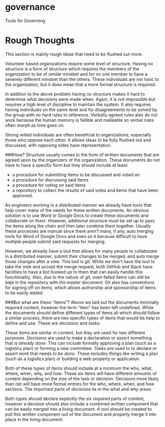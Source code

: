 # governance
Tools for Governing

Rough Thoughts
==============
This section is mainly rough ideas that need to be flushed out more.

Volunteer based organizations require some level of structure. Having no
structure is a form of structure which requires the members of the organization
to be of similar mindset and for no one member to have a severely different
mindset than the others. These individuals are not toxic to the organization,
but it does mean that a more formal structure is required.

In addition to the above problem having no structure makes it hard to determine
what decisions were made when. Again, it is not impossible but requires a high
level of discipline to maintain the system. It also requires having individuals
on the same level and for disagreements to be solved by the group with no hard
rules to reference. Verbally agreed rules also do not work because the human
memory is fallible and malleable so verbal rules often morph as time goes on.

Strong willed individuals are often beneficial to organizations, especially
those who oppose each other. It allows ideas to be fully flushed out and
discussed, with opposing sides have representation.

###How?
Structure usually comes in the form of written documents that are agreed upon by
the organizers of the organization. These documents do not have to have a
specific form but they should include at least:

- a procedure for submitting items to be discussed and voted on
- a procedure for discussing said items
- a procedure for voting on said items
- a repository to collect the results of said votes and items that have been
  approved.

As engineers working in a distributed manner we already have tools that help
cover many of the needs for these written documents. An obvious solution is to
use Word or Google Docs to create these documents and collaborate on them.
However, additional structure must be set up to pass the items along the chain
and then later combine them together. Usually these processes are manual since
there aren't many, if any, auto merging tools for Word of Google Docs and even
so it because difficult to have multiple people submit said requests for
merging.

However, we already have a tool that allows for many people to collaborate in a
distributed manner, submit their changes to be merged, and auto merge those
changes after a vote. This tool is git. While we don't have the tool to take the
vote and accept the merge request, both GitHub and Slack have facilities to have
a bot hooked up to them that can easily handle this functionality. Also, due to
the nature of git, even failed items can still be kept in the repository with
the master document. Git also has conventions for signing off on items, which
allows authorship and sponsorship of items to be easily added.

###But what are these "items"?
Above we laid out the documents minimally required content, however the term
"item" has been left undefined. While the documents should define different
types of items all which should follow a similar process, there are two specific
types of items that would be help to define and use. These are _decisions_ and
_tasks_.

These items are similar in content, but they are used for two different
purposes. _Decisions_ are used to make a declaration or assert something that
*is already done*. This can include formally approving a plan (such as a
logistics plan) or forming a new committee. _Tasks_ are used to to declare or
assert work that needs *to be done*. These includes things like writing a plan
(such as a logistics plan) or building a web property or application.

Both of these types of items should include at a minimum the who, what, where,
when, why, and how. These six items will have different amounts of content
depending on the size of the task or decision. Decisions more likely than not
will have more formal entries for the who, where, when, and how sections. The
important parts of decisions lie in the what and why areas.

Both types should declare explicitly the six required parts of content, however
a decision should also include a combined written component that can be easily
merged into a living document. A tool should be created to pull this written
component out of the document and properly merge it into place in the living
document.



